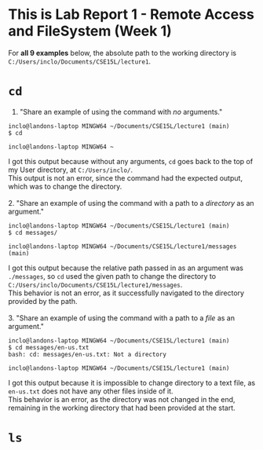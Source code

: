 # This is Lab Report 1 - Remote Access and FileSystem (Week 1)

For **all 9 examples** below, the absolute path to the working directory is `C:/Users/inclo/Documents/CSE15L/lecture1`.

# `cd`
1. "Share an example of using the command with *no* arguments." <br/>
```
inclo@landons-laptop MINGW64 ~/Documents/CSE15L/lecture1 (main)
$ cd

inclo@landons-laptop MINGW64 ~
```
I got this output because without any arguments, `cd` goes back to the top of my User directory, at `C:/Users/inclo/`. <br/>
This output is not an error, since the command had the expected output, which was to change the directory. <br/>
<br/>
2. "Share an example of using the command with a path to a *directory* as an argument." <br/>
```
inclo@landons-laptop MINGW64 ~/Documents/CSE15L/lecture1 (main)
$ cd messages/

inclo@landons-laptop MINGW64 ~/Documents/CSE15L/lecture1/messages (main)
```
I got this output because the relative path passed in as an argument was `./messages`, so `cd` used the given path to change the directory to `C:/Users/inclo/Documents/CSE15L/lecture1/messages`. <br/>
This behavior is not an error, as it successfully navigated to the directory provided by the path. <br/>
<br/>
3. "Share an example of using the command with a path to a *file* as an argument." <br/>
```
inclo@landons-laptop MINGW64 ~/Documents/CSE15L/lecture1 (main)
$ cd messages/en-us.txt
bash: cd: messages/en-us.txt: Not a directory

inclo@landons-laptop MINGW64 ~/Documents/CSE15L/lecture1 (main)
```
I got this output because it is impossible to change directory to a text file, as `en-us.txt` does not have any other files inside of it. <br/>
This behavior is an error, as the directory was not changed in the end, remaining in the working directory that had been provided at the start. <br/>

# `ls`
